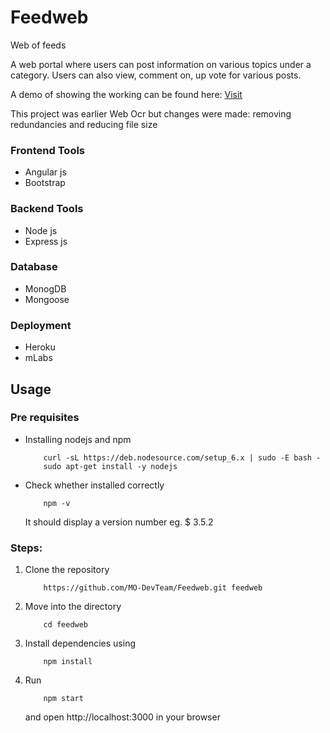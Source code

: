 # Feedweb

Web of feeds

A web portal where users can post information on various topics under a category. Users can also view, comment on, up vote for various posts. 

A demo of showing the working can be found here: [Visit](https://feedweb.herokuapp.com)

This project was earlier Web Ocr but changes were made: removing redundancies and reducing file size
 
### Frontend Tools
* Angular js
* Bootstrap

### Backend Tools
* Node js
* Express js

### Database
* MonogDB
* Mongoose

### Deployment
* Heroku
* mLabs

## Usage

### Pre requisites
* Installing nodejs and npm

    ```
        curl -sL https://deb.nodesource.com/setup_6.x | sudo -E bash -
        sudo apt-get install -y nodejs
    ```
* Check whether installed correctly
    
    ``` 
        npm -v
    ```
    It should display a version number eg. $ 3.5.2 

### Steps:
1. Clone the repository

    ```
        https://github.com/MO-DevTeam/Feedweb.git feedweb
    ```
2. Move into the directory  
    
    ```
        cd feedweb
    ```       
3. Install dependencies using 

    ```
        npm install
    ``` 
4. Run 

    ```
        npm start
    ```
   and open http://localhost:3000 in your browser     

